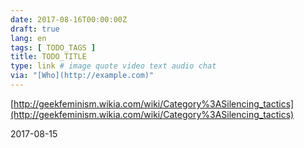 ```yaml
---
date: 2017-08-16T00:00:00Z
draft: true
lang: en
tags: [ TODO_TAGS ]
title: TODO_TITLE
type: link # image quote video text audio chat
via: "[Who](http://example.com)"
---
```



[http://geekfeminism.wikia.com/wiki/Category%3ASilencing_tactics](http://geekfeminism.wikia.com/wiki/Category%3ASilencing_tactics)

2017-08-15
